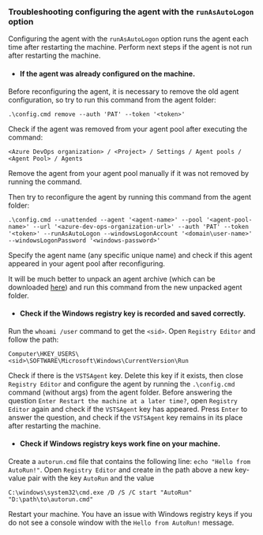 ### Troubleshooting configuring the agent with the `runAsAutoLogon` option

Configuring the agent with the `runAsAutoLogon` option runs the agent each time after restarting the machine.
Perform next steps if the agent is not run after restarting the machine.

* #### If the agent was already configured on the machine.

Before reconfiguring the agent, it is necessary to remove the old agent configuration, so try to run this command from the agent folder:
```
.\config.cmd remove --auth 'PAT' --token '<token>'
```

Check if the agent was removed from your agent pool after executing the command:
```
<Azure DevOps organization> / <Project> / Settings / Agent pools / <Agent Pool> / Agents
```

Remove the agent from your agent pool manually if it was not removed by running the command.

Then try to reconfigure the agent by running this command from the agent folder:
```
.\config.cmd --unattended --agent '<agent-name>' --pool '<agent-pool-name>' --url '<azure-dev-ops-organization-url>' --auth 'PAT' --token '<token>' --runAsAutoLogon --windowsLogonAccount '<domain\user-name>' --windowsLogonPassword '<windows-password>'
```

Specify the agent name (any specific unique name) and check if this agent appeared in your agent pool after reconfiguring.

It will be much better to unpack an agent archive (which can be downloaded [here](https://github.com/microsoft/azure-pipelines-agent/releases/latest)) and run this command from the new unpacked agent folder.

* #### Check if the Windows registry key is recorded and saved correctly.

Run the `whoami /user` command to get the `<sid>`. Open `Registry Editor` and follow the path:
```
Computer\HKEY_USERS\<sid>\SOFTWARE\Microsoft\Windows\CurrentVersion\Run
```

Check if there is the `VSTSAgent` key. Delete this key if it exists, then close `Registry Editor` and configure the agent by running the `.\config.cmd` command (without args) from the agent folder. Before answering the question `Enter Restart the machine at a later time?`, open `Registry Editor` again and check if the `VSTSAgent` key has appeared. Press `Enter` to answer the question, and check if the `VSTSAgent` key remains in its place after restarting the machine.

* #### Check if Windows registry keys work fine on your machine.

Create a `autorun.cmd` file that contains the following line: `echo "Hello from AutoRun!"`.
Open `Registry Editor` and create in the path above a new key-value pair with the key `AutoRun` and the value
```
C:\windows\system32\cmd.exe /D /S /C start "AutoRun" "D:\path\to\autorun.cmd"
```

Restart your machine. You have an issue with Windows registry keys if you do not see a console window with the `Hello from AutoRun!` message.
